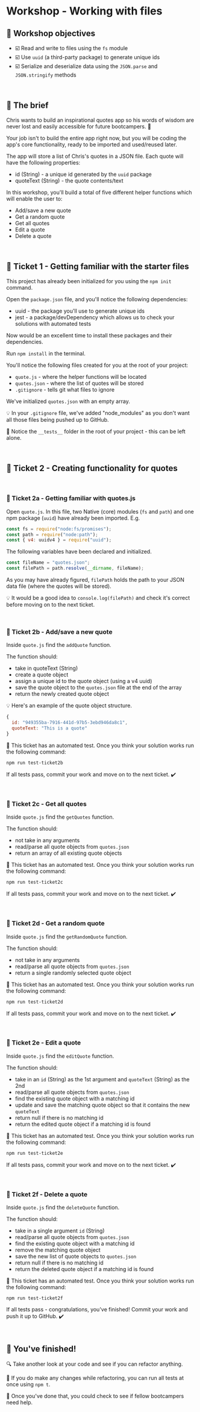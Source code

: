 # Workshop - Working with files

## 🎯 Workshop objectives

- ☑️ Read and write to files using the `fs` module
- ☑️ Use `uuid` (a third-party package) to generate unique ids
- ☑️ Serialize and deserialize data using the `JSON.parse` and `JSON.stringify` methods

<br>

## 💼 The brief

Chris wants to build an inspirational quotes app so his words of wisdom are never lost and easily accessible for future bootcampers. 😬

Your job isn't to build the entire app right now, but you will be coding the app's core functionality, ready to be imported and used/reused later.

The app will store a list of Chris's quotes in a JSON file. Each quote will have the following properties:

- id (String) - a unique id generated by the `uuid` package
- quoteText (String) - the quote contents/text

In this workshop, you'll build a total of five different helper functions which will enable the user to:

- Add/save a new quote
- Get a random quote
- Get all quotes
- Edit a quote
- Delete a quote

<br>

## 🎫 Ticket 1 - Getting familiar with the starter files

This project has already been initialized for you using the `npm init` command.

Open the `package.json` file, and you'll notice the following dependencies:

- uuid - the package you'll use to generate unique ids
- jest - a package/devDependency which allows us to check your solutions with automated tests

Now would be an excellent time to install these packages and their dependencies.

Run `npm install` in the terminal.

You'll notice the following files created for you at the root of your project:

- `quote.js` - where the helper functions will be located
- `quotes.json` - where the list of quotes will be stored
- `.gitignore` - tells git what files to ignore

We've initialized `quotes.json` with an empty array.

💡 In your `.gitignore` file, we've added "node_modules" as you don't want all those files being pushed up to GitHub.

🧪 Notice the `__tests__` folder in the root of your project - this can be left alone.

<br>

## 🎫 Ticket 2 - Creating functionality for quotes

<br>

### 🎫 Ticket 2a - Getting familiar with quotes.js

Open `quote.js`. In this file, two Native (core) modules (`fs` and `path`) and one npm package (`uuid`) have already been imported. E.g.

```js
const fs = require("node:fs/promises");
const path = require("node:path");
const { v4: uuidv4 } = require("uuid");
```

The following variables have been declared and initialized.

```js
const fileName = "quotes.json";
const filePath = path.resolve(__dirname, fileName);
```

As you may have already figured, `filePath` holds the path to your JSON data file (where the quotes will be stored).

💡 It would be a good idea to `console.log(filePath)` and check it's correct before moving on to the next ticket.

<br>

### 🎫 Ticket 2b - Add/save a new quote

Inside `quote.js` find the `addQuote` function.

The function should:

- take in quoteText (String)
- create a quote object
- assign a unique id to the quote object (using a v4 uuid)
- save the quote object to the `quotes.json` file at the end of the array
- return the newly created quote object

💡 Here's an example of the quote object structure.

```js
{
  id: "949355ba-7916-441d-97b5-3ebd946da8c1",
  quoteText: "This is a quote"
}
```

🧪 This ticket has an automated test. Once you think your solution works run the following command:

```
npm run test-ticket2b
```

If all tests pass, commit your work and move on to the next ticket. ✔️

<br>

### 🎫 Ticket 2c - Get all quotes

Inside `quote.js` find the `getQuotes` function.

The function should:

- not take in any arguments
- read/parse all quote objects from `quotes.json`
- return an array of all existing quote objects

🧪 This ticket has an automated test. Once you think your solution works run the following command:

```
npm run test-ticket2c
```

If all tests pass, commit your work and move on to the next ticket. ✔️

<br>

### 🎫 Ticket 2d - Get a random quote

Inside `quote.js` find the `getRandomQuote` function.

The function should:

- not take in any arguments
- read/parse all quote objects from `quotes.json`
- return a single randomly selected quote object

🧪 This ticket has an automated test. Once you think your solution works run the following command:

```
npm run test-ticket2d
```

If all tests pass, commit your work and move on to the next ticket. ✔️

<br>

### 🎫 Ticket 2e - Edit a quote

Inside `quote.js` find the `editQuote` function.

The function should:

- take in an `id` (String) as the 1st argument and `quoteText` (String) as the 2nd
- read/parse all quote objects from `quotes.json`
- find the existing quote object with a matching id
- update and save the matching quote object so that it contains the new `quoteText`
- return null if there is no matching id
- return the edited quote object if a matching id is found

🧪 This ticket has an automated test. Once you think your solution works run the following command:

```
npm run test-ticket2e
```

If all tests pass, commit your work and move on to the next ticket. ✔️

<br>

### 🎫 Ticket 2f - Delete a quote

Inside `quote.js` find the `deleteQuote` function.

The function should:

- take in a single argument `id` (String)
- read/parse all quote objects from `quotes.json`
- find the existing quote object with a matching id
- remove the matching quote object
- save the new list of quote objects to `quotes.json`
- return null if there is no matching id
- return the deleted quote object if a matching id is found

🧪 This ticket has an automated test. Once you think your solution works run the following command:

```
npm run test-ticket2f
```

If all tests pass - congratulations, you've finished! Commit your work and push it up to GitHub. ✔️

<br>

## 🥇 You've finished!

🔍 Take another look at your code and see if you can refactor anything.

🧪 If you do make any changes while refactoring, you can run all tests at once using `npm t`.

🚁 Once you've done that, you could check to see if fellow bootcampers need help.
